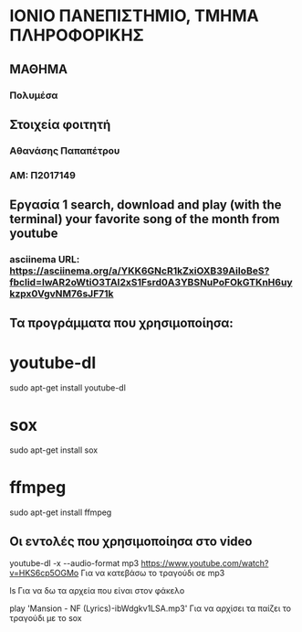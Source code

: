 # ΙΟΝΙΟ ΠΑΝΕΠΙΣΤΗΜΙΟ, ΤΜΗΜΑ ΠΛΗΡΟΦΟΡΙΚΗΣ 
## ΜΑΘΗΜΑ
### Πολυμέσα  

## Στοιχεία φοιτητή  
### Αθανάσης Παπαπέτρου
### ΑΜ: Π2017149

## Eργασία 1 search, download and play (with the terminal) your favorite song of the month from youtube

### asciinema URL: https://asciinema.org/a/YKK6GNcR1kZxiOXB39AiIoBeS?fbclid=IwAR2oWtiO3TAI2xS1Fsrd0A3YBSNuPoFOkGTKnH6uykzpx0VgvNM76sJF71k

## Τα προγράμματα που χρησιμοποίησα:

# youtube-dl
sudo apt-get install youtube-dl

# sox
sudo apt-get install sox

# ffmpeg
sudo apt-get install ffmpeg


## Οι εντολές που χρησιμοποίησα στο video

youtube-dl -x --audio-format mp3 https://www.youtube.com/watch?v=HKS6cp5OGMo
Για να κατεβάσω το τραγούδι σε mp3

ls
Για να δω τα αρχεία που είναι στον φάκελο 

play 'Mansion - NF (Lyrics)-ibWdgkv1LSA.mp3'
Για να αρχίσει τα παίζει το τραγούδι με το sox

